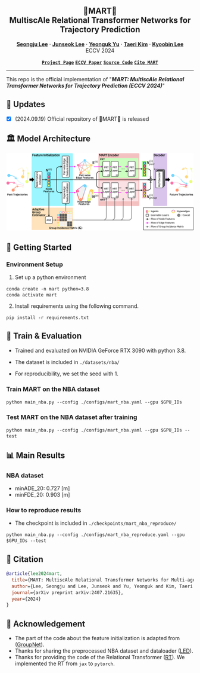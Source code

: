 <h2 align="center"> 🛒MART🛒 <br /> MultiscAle Relational Transformer Networks for Trajectory Prediction </h2>
<p align="center">
  <a href="https://scholar.google.com/citations?user=Q0LR04AAAAAJ&hl=ko&oi=ao"><strong>Seongju Lee</strong></a>
  ·  
  <a href="https://scholar.google.com/citations?user=0D3_0cAAAAAJ&hl=ko&oi=ao"><strong>Junseok Lee</strong></a>
  ·
  <a href="https://scholar.google.com/citations?user=Ctm3p8wAAAAJ&hl=ko&oi=ao"><strong>Yeonguk Yu</strong></a>
  ·
  <a href="https://scholar.google.com/citations?user=ujWyzcoAAAAJ&hl=ko&oi=ao"><strong>Taeri Kim</strong></a>
  ·
  <a href="https://scholar.google.com/citations?user=QVihy5MAAAAJ&hl=ko"><strong>Kyoobin Lee</strong></a>
  <br>
  ECCV 2024
</p>

<p align="center">
  <a href=""><strong><code>Project Page</code></strong></a>
  <a href="https://arxiv.org/abs/2407.21635"><strong><code>ECCV Paper</code></strong></a>
  <a href="https://github.com/gist-ailab/MART"><strong><code>Source Code</code></strong></a>
  <a href="#-citation"><strong><code>Cite MART</code></strong></a>
</p>

---
This repo is the official implementation of "***MART: MultiscAle Relational Transformer Networks for Trajectory Prediction (ECCV 2024)***"

## 📢 Updates
- [X] (2024.09.19) Official repository of 🛒MART🛒 is released


## 🏛️ Model Architecture
![model](./figures/main_model.png)

## 🚀 Getting Started

### Environment Setup


1. Set up a python environment
```
conda create -n mart python=3.8
conda activate mart
```

2. Install requirements using the following command.
```
pip install -r requirements.txt
```

## 🚂 Train & Evaluation

* Trained and evaluated on NVIDIA GeForce RTX 3090 with python 3.8.

* The dataset is included in ```./datasets/nba/```

* For reproducibility, we set the seed with 1.

### Train MART on the NBA dataset

```
python main_nba.py --config ./configs/mart_nba.yaml --gpu $GPU_IDs
```

### Test MART on the NBA dataset after training
```
python main_nba.py --config ./configs/mart_nba.yaml --gpu $GPU_IDs --test
```

## 📊 Main Results
### NBA dataset
* minADE_20: 0.727 [m]
* minFDE_20: 0.903 [m]

### How to reproduce results

* The checkpoint is included in ```./checkpoints/mart_nba_reproduce/```

```
python main_nba.py --config ./configs/mart_nba_reproduce.yaml --gpu $GPU_IDs --test
```

## 📝 Citation
```bibtex
@article{lee2024mart,
  title={MART: MultiscAle Relational Transformer Networks for Multi-agent Trajectory Prediction},
  author={Lee, Seongju and Lee, Junseok and Yu, Yeonguk and Kim, Taeri and Lee, Kyoobin},
  journal={arXiv preprint arXiv:2407.21635},
  year={2024}
}
```

## 🤗 Acknowledgement
* The part of the code about the feature initialization is adapted from ([GroupNet](https://github.com/MediaBrain-SJTU/GroupNet)).
* Thanks for sharing the preprocessed NBA dataset and dataloader ([LED](https://github.com/MediaBrain-SJTU/LED)).
* Thanks for providing the code of the Relational Transformer ([RT](https://github.com/CameronDiao/relational-transformer)). We implemented the RT from ```jax``` to ```pytorch```.

